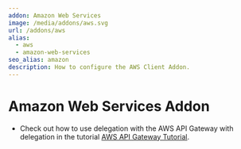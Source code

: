 ```yaml
---
addon: Amazon Web Services
image: /media/addons/aws.svg
url: /addons/aws
alias:
  - aws
  - amazon-web-services
seo_alias: amazon
description: How to configure the AWS Client Addon.
---
```


# Amazon Web Services Addon

* Check out how to use delegation with the AWS API Gateway with delegation in the tutorial [AWS API Gateway Tutorial](/integrations/aws-api-gateway).